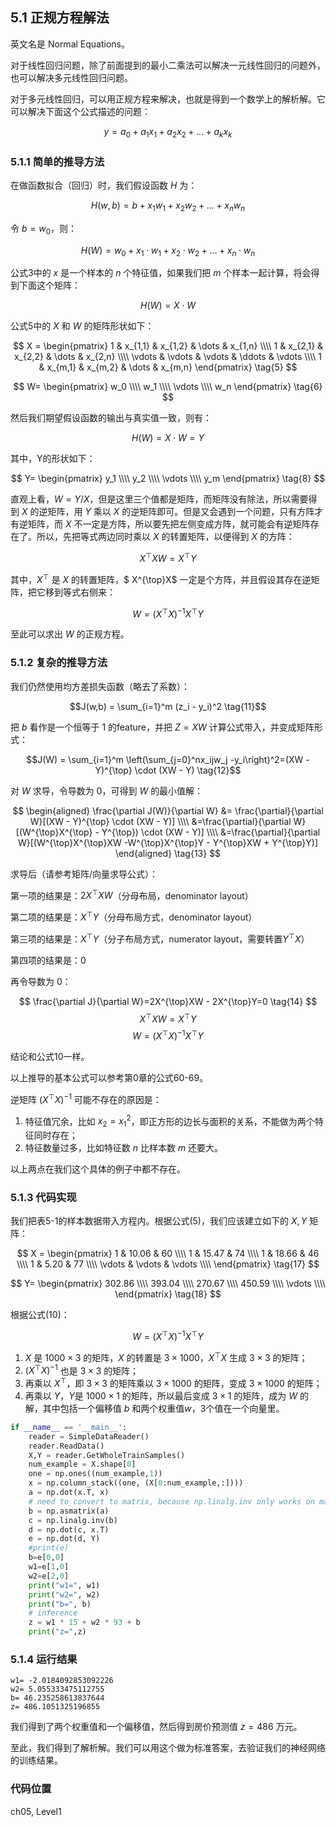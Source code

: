 <!--Copyright © Microsoft Corporation. All rights reserved.
  适用于[License](https://github.com/Microsoft/ai-edu/blob/master/LICENSE.md)版权许可-->
  
## 5.1 正规方程解法

英文名是 Normal Equations。

对于线性回归问题，除了前面提到的最小二乘法可以解决一元线性回归的问题外，也可以解决多元线性回归问题。

对于多元线性回归，可以用正规方程来解决，也就是得到一个数学上的解析解。它可以解决下面这个公式描述的问题：

$$y=a_0+a_1x_1+a_2x_2+\dots+a_kx_k \tag{1}$$

### 5.1.1 简单的推导方法

在做函数拟合（回归）时，我们假设函数 $H$ 为：

$$H(w,b) = b + x_1 w_1+x_2 w_2+ \dots +x_n w_n \tag{2}$$

令 $b=w_0$，则：

$$H(W) = w_0 + x_1 \cdot w_1 + x_2 \cdot w_2 + \dots + x_n \cdot w_n\tag{3}$$

公式3中的 $x$ 是一个样本的 $n$ 个特征值，如果我们把 $m$ 个样本一起计算，将会得到下面这个矩阵：

$$H(W) = X \cdot W \tag{4}$$

公式5中的 $X$ 和 $W$ 的矩阵形状如下：

$$
X = 
\begin{pmatrix} 
1 & x_{1,1} & x_{1,2} & \dots & x_{1,n} \\\\
1 & x_{2,1} & x_{2,2} & \dots & x_{2,n} \\\\
\vdots & \vdots & \vdots & \ddots & \vdots \\\\
1 & x_{m,1} & x_{m,2} & \dots & x_{m,n}
\end{pmatrix} \tag{5}
$$

$$
W= \begin{pmatrix}
w_0 \\\\
w_1 \\\\
\vdots \\\\
 w_n
\end{pmatrix}  \tag{6}
$$

然后我们期望假设函数的输出与真实值一致，则有：

$$H(W) = X \cdot W = Y \tag{7}$$

其中，Y的形状如下：

$$
Y= \begin{pmatrix}
y_1 \\\\
y_2 \\\\
\vdots \\\\
y_m
\end{pmatrix}  \tag{8}
$$


直观上看，$W = Y/X$，但是这里三个值都是矩阵，而矩阵没有除法，所以需要得到 $X$ 的逆矩阵，用 $Y$ 乘以 $X$ 的逆矩阵即可。但是又会遇到一个问题，只有方阵才有逆矩阵，而 $X$ 不一定是方阵，所以要先把左侧变成方阵，就可能会有逆矩阵存在了。所以，先把等式两边同时乘以 $X$ 的转置矩阵，以便得到 $X$ 的方阵：

$$X^{\top} X W = X^{\top} Y \tag{9}$$

其中，$X^{\top}$ 是 $X$ 的转置矩阵，$ X^{\top}X$ 一定是个方阵，并且假设其存在逆矩阵，把它移到等式右侧来：

$$W = (X^{\top} X)^{-1}{X^{\top} Y} \tag{10}$$

至此可以求出 $W$ 的正规方程。

### 5.1.2 复杂的推导方法

我们仍然使用均方差损失函数（略去了系数）：

$$J(w,b) = \sum_{i=1}^m (z_i - y_i)^2 \tag{11}$$

把 $b$ 看作是一个恒等于 $1$ 的feature，并把 $Z=XW$ 计算公式带入，并变成矩阵形式：

$$J(W) = \sum_{i=1}^m \left(\sum_{j=0}^nx_ijw_j -y_i\right)^2=(XW - Y)^{\top} \cdot (XW - Y) \tag{12}$$

对 $W$ 求导，令导数为 $0$，可得到 $W$ 的最小值解：

$$
\begin{aligned}
\frac{\partial J(W)}{\partial W} &= \frac{\partial}{\partial W}[(XW - Y)^{\top} \cdot (XW - Y)] \\\\
&=\frac{\partial}{\partial W}[(W^{\top}X^{\top} - Y^{\top}) \cdot (XW - Y)] \\\\
&=\frac{\partial}{\partial W}[(W^{\top}X^{\top}XW -W^{\top}X^{\top}Y - Y^{\top}XW + Y^{\top}Y)] 
\end{aligned}
\tag{13}
$$

求导后（请参考矩阵/向量求导公式）：

第一项的结果是：$2X^{\top}XW$（分母布局，denominator layout）

第二项的结果是：$X^{\top}Y$（分母布局方式，denominator layout）

第三项的结果是：$X^{\top}Y$（分子布局方式，numerator layout，需要转置$Y^{\top}X$）

第四项的结果是：$0$

再令导数为 $0$：

$$
\frac{\partial J}{\partial W}=2X^{\top}XW - 2X^{\top}Y=0 \tag{14}
$$
$$
X^{\top}XW = X^{\top}Y \tag{15}
$$
$$
W=(X^{\top}X)^{-1}X^{\top}Y \tag{16}
$$

结论和公式10一样。

以上推导的基本公式可以参考第0章的公式60-69。

逆矩阵 $(X^{\top}X)^{-1}$ 可能不存在的原因是：

1. 特征值冗余，比如 $x_2=x^2_1$，即正方形的边长与面积的关系，不能做为两个特征同时存在；
2. 特征数量过多，比如特征数 $n$ 比样本数 $m$ 还要大。

以上两点在我们这个具体的例子中都不存在。

### 5.1.3 代码实现

我们把表5-1的样本数据带入方程内。根据公式(5)，我们应该建立如下的 $X,Y$ 矩阵：

$$
X = \begin{pmatrix} 
1 & 10.06 & 60 \\\\
1 & 15.47 & 74 \\\\
1 & 18.66 & 46 \\\\
1 & 5.20 & 77 \\\\
\vdots & \vdots & \vdots \\\\
\end{pmatrix} \tag{17}
$$

$$
Y= \begin{pmatrix}
302.86 \\\\
393.04 \\\\
270.67 \\\\
450.59 \\\\
\vdots \\\\
\end{pmatrix}  \tag{18}
$$

根据公式(10)：

$$W = (X^{\top} X)^{-1}{X^{\top} Y} \tag{19}$$

1. $X$ 是 $1000\times 3$ 的矩阵，$X$ 的转置是 $3\times 1000$，$X^{\top}X$ 生成 $3\times 3$ 的矩阵；
2. $(X^{\top}X)^{-1}$ 也是 $3\times 3$ 的矩阵；
3. 再乘以 $X^{\top}$，即 $3\times 3$ 的矩阵乘以 $3\times 1000$ 的矩阵，变成 $3\times 1000$ 的矩阵；
4. 再乘以 $Y$，$Y$是 $1000\times 1$ 的矩阵，所以最后变成 $3\times 1$ 的矩阵，成为 $W$ 的解，其中包括一个偏移值 $b$ 和两个权重值$w$，3个值在一个向量里。

```Python
if __name__ == '__main__':
    reader = SimpleDataReader()
    reader.ReadData()
    X,Y = reader.GetWholeTrainSamples()
    num_example = X.shape[0]
    one = np.ones((num_example,1))
    x = np.column_stack((one, (X[0:num_example,:])))
    a = np.dot(x.T, x)
    # need to convert to matrix, because np.linalg.inv only works on matrix instead of array
    b = np.asmatrix(a)
    c = np.linalg.inv(b)
    d = np.dot(c, x.T)
    e = np.dot(d, Y)
    #print(e)
    b=e[0,0]
    w1=e[1,0]
    w2=e[2,0]
    print("w1=", w1)
    print("w2=", w2)
    print("b=", b)
    # inference
    z = w1 * 15 + w2 * 93 + b
    print("z=",z)
```

### 5.1.4 运行结果

```
w1= -2.0184092853092226
w2= 5.055333475112755
b= 46.235258613837644
z= 486.1051325196855
```

我们得到了两个权重值和一个偏移值，然后得到房价预测值 $z=486$ 万元。

至此，我们得到了解析解。我们可以用这个做为标准答案，去验证我们的神经网络的训练结果。

### 代码位置

ch05, Level1
